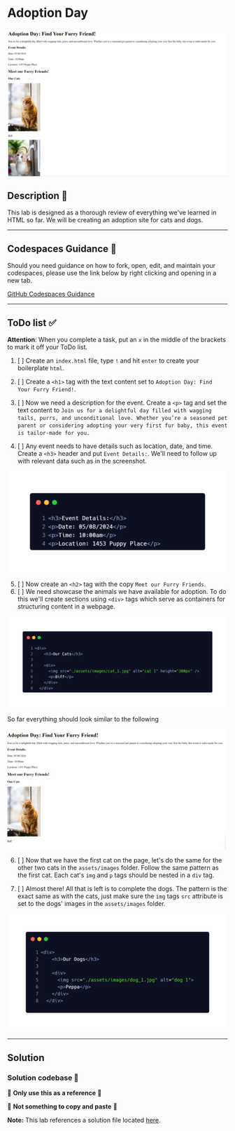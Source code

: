 # Adoption Day

![complete](./assets/code_examples/complete.png)

## Description 📄
This lab is designed as a thorough review of everything we've learned in HTML so far. We will be creating an adoption site for cats and dogs.

---

## Codespaces Guidance 📄
Should you need guidance on how to fork, open, edit, and maintain your codespaces, please use the link below by right clicking and opening in a new tab.  

[GitHub Codespaces Guidance](https://gist.github.com/JohnWP8253/4fff80f43d07a04ee3f1514c0a1d354a)

---

## ToDo list ✅
**Attention**: When you complete a task, put an `x` in the middle of the brackets to mark it off your ToDo list.

1. [ ] Create an `index.html` file, type `!` and hit `enter` to create your boilerplate `html`.

2. [ ] Create a `<h1>` tag with the text content set to `Adoption Day: Find Your Furry Friend!`.

3. [ ] Now we need a description for the event. Create a `<p>` tag and set the text content to `Join us for a delightful day filled with wagging tails, purrs, and unconditional love. Whether you’re a seasoned pet parent or considering adopting your very first fur baby, this event is tailor-made for you.`

4. [ ] Any event needs to have details such as location, date, and time. Create a `<h3>` header and put `Event Details:`. We'll need to follow up with relevant data such as in the screenshot.

![example_1](./assets/code_examples/example_1.png)

5. [ ] Now create an `<h2>` tag with the copy `Meet our Furry Friends`. 
6. [ ] We need showcase the animals we have available for adoption. To do this we'll create sections using `<div>` tags which serve as containers for structuring content in a webpage.

![example_2](./assets/code_examples/example_2.png)

So far everything should look similar to the following

![example_3](./assets/code_examples/example_3.png)

6. [ ] Now that we have the first cat on the page, let's do the same for the other two cats in the `assets/images` folder. Follow the same pattern as the first cat. Each cat's `img` and `p` tags should be nested in a `div` tag.

7. [ ] Almost there! All that is left is to complete the dogs. The pattern is the exact same as with the cats, just make sure the `img` tags `src` attribute is set to the dogs' images in the `assets/images` folder.

![example_4](./assets/code_examples/example_4.png)

---

## Solution

### Solution codebase 👀
🛑 **Only use this as a reference** 🛑

💾 **Not something to copy and paste** 💾

**Note:**  This lab references a solution file located [here](https://github.com/HackerUSA-CE/sdai-ic-d2-html-review/tree/solution).
